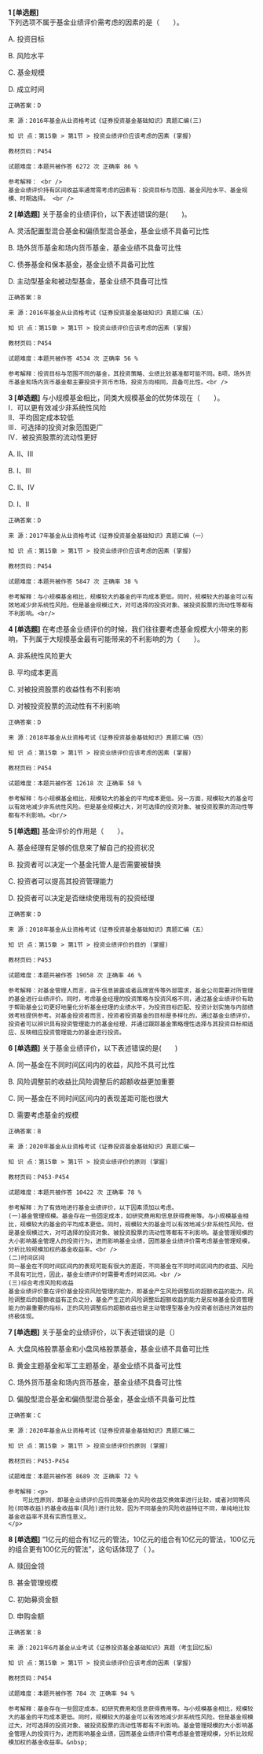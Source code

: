 **1 [单选题]**  <br />
下列选项不属于基金业绩评价需考虑的因素的是（　　）。 

A. 投资目标

B. 风险水平

C. 基金规模

D. 成立时间 

```
正确答案：D

来 源：2016年基金从业资格考试《证券投资基金基础知识》真题汇编(三)

知 识 点：第15章 > 第1节 > 投资业绩评价应该考虑的因素 (掌握)

教材页码：P454

试题难度：本题共被作答 6272 次 正确率 86 %

参考解释： <br />
基金业绩评价持有区间收益率通常需考虑的因素有：投资目标与范围、基金风险水平、基金规模、时期选择。 <br />

```


**2 [单选题]** 关于基金的业绩评价，以下表述错误的是(&emsp;&emsp;)。

A. 灵活配置型混合基金和偏债型混合基金，基金业绩不具备可比性

B. 场外货币基金和场内货币基金，基金业绩不具备可比性

C. 债券基金和保本基金，基金业绩不具备可比性

D. 主动型基金和被动型基金，基金业绩不具备可比性

```
正确答案：B

来 源：2016年基金从业资格考试《证券投资基金基础知识》真题汇编（五）

知 识 点：第15章 > 第1节 > 投资业绩评价应该考虑的因素 (掌握)

教材页码：P454

试题难度：本题共被作答 4534 次 正确率 56 %

参考解释：投资目标与范围不同的基金，其投资策略、业绩比较基准都可能不同。B项，场外货币基金和场内货币基金都主要投资于货币市场，投资方向相同，具备可比性。<br />

```


**3 [单选题]** 与小规模基金相比，同类大规模基金的优势体现在（　　）。<br/>Ⅰ．可以更有效减少非系统性风险<br/>Ⅱ．平均固定成本较低<br/>Ⅲ．可选择的投资对象范围更广<br/>Ⅳ．被投资股票的流动性更好

A. Ⅱ、Ⅲ

B. Ⅰ、Ⅲ

C. Ⅱ、Ⅳ

D. Ⅰ、Ⅱ<br/>

```
正确答案：D

来 源：2017年基金从业资格考试《证券投资基金基础知识》真题汇编（一）

知 识 点：第15章 > 第1节 > 投资业绩评价应该考虑的因素 (掌握)

教材页码：P454

试题难度：本题共被作答 5847 次 正确率 38 %

参考解释：与小规模基金相比，规模较大的基金的平均成本更低。同时，规模较大的基金可以有效地减少非系统性风险。但是基金规模过大，对可选择的投资对象、被投资股票的流动性等都有不利影响。<br/>
```


**4 [单选题]** 在考虑基金业绩评价的时候，我们往往要考虑基金规模大小带来的影响，下列属于大规模基金最有可能带来的不利影响的为（　　）。

A. 非系统性风险更大

B. 平均成本更高

C. 对被投资股票的收益性有不利影响

D. 对被投资股票的流动性有不利影响<br/>

```
正确答案：D

来 源：2018年基金从业资格考试《证券投资基金基础知识》真题汇编（四）

知 识 点：第15章 > 第1节 > 投资业绩评价应该考虑的因素 (掌握)

教材页码：P454

试题难度：本题共被作答 12618 次 正确率 58 %

参考解释：与小规模基金相比，规模较大的基金的平均成本更低。另一方面，规模较大的基金可以有效地减少非系统性风险。但是基金规模过大，对可选择的投资对象、被投资股票的流动性等都有不利影响。<br/>
```


**5 [单选题]** 基金评价的作用是（&emsp;&emsp;）。

A. 基金经理有足够的信息来了解自己的投资状况

B. 投资者可以决定一个基金托管人是否需要被替换

C. 投资者可以提高其投资管理能力

D. 投资者可以决定是否继续使用现有的投资经理

```
正确答案：D

来 源：2018年基金从业资格考试《证券投资基金基础知识》真题汇编（五）

知 识 点：第15章 > 第1节 > 投资业绩评价的目的 (掌握)

教材页码：P453

试题难度：本题共被作答 19058 次 正确率 46 %

参考解释：对基金管理人而言，由于信息披露或者品牌宣传等外部需求，基金公司需要对所管理的基金进行业绩评价。同时，考虑基金经理的投资策略与投资风格不同，通过基金业绩评价有助于帮助基金公司更好地量化分析基金经理的业绩水平，为投资目标匹配、投资计划实施与内部绩效考核提供参考。对基金投资者而言，投资者投资基金的目标是多样化的，通过基金业绩评价，投资者可以辨识具有投资管理能力的基金经理，并通过跟踪基金策略理性选择与其投资目标相适应、反映相应投资管理能力的基金进行投资。
```


**6 [单选题]** 关于基金业绩评价，以下表述错误的是(&emsp;&emsp;)

A. 同一基金在不同时间区间内的收益，风险不具可比性

B. 风险调整前的收益比风险调整后的超额收益更加重要

C. 同一基金在不同时间区间内的表现差距可能也很大

D. 需要考虑基金的规模

```
正确答案：B

来 源：2020年基金从业资格考试《证券投资基金基础知识》真题汇编一

知 识 点：第15章 > 第1节 > 投资业绩评价的原则 (掌握)

教材页码：P453-P454

试题难度：本题共被作答 10422 次 正确率 78 %

参考解释：为了有效地进行基金业绩评价，以下因素须加以考虑。
(一)基金管理规模。基金存在一些固定成本，如研究费用和信息获得费用等。与小规模基金相比，规模较大的基金的平均成本更低。同时，规模较大的基金可以有效地减少非系统性风险。但是基金规模过大，对可选择的投资对象、被投资股票的流动性等都有不利影响。基金管理规模的大小影响基金管理人的投资行为，进而影响基金业绩，因而基金业绩评价需考虑基金管理规模，分析比较规模加权的基金收益率。<br />
(二)时间区间
同一基金在不同时间区间内的表现可能有很大的差距，不同基金在不同时间区间内的收益、风险不具有可比性，因此，基金业绩评价时需要考虑时间区间。<br />
(三)综合考虑风险和收益
基金业绩评价重在评价基金投资风险管理的能力，即基金产生风险调整后的超额收益的能力。风险调整后的超额收益有正负之分，基金产生正的风险调整后超额收益的能力是反映基金投资管理能力的最重要的指标，正的风险调整后的超额收益也是主动管理型基金为投资者创造经济效益的终极体现。
```


**7 [单选题]** 关于基金的业绩评价，以下表述错误的是（）

A. 大盘风格股票基金和小盘风格股票基金，基金业绩不具备可比性

B. 黄金主题基金和军工主题基金，基金业绩不具备可比性

C. 场外货币基金和场内货币基金，基金业绩不具备可比性

D. 偏股型混合基金和偏债型混合基金，基金业绩不具备可比性 

```
正确答案：C

来 源：2020年基金从业资格考试《证券投资基金基础知识》真题汇编二

知 识 点：第15章 > 第1节 > 投资业绩评价的原则 (掌握)

教材页码：P453-P454

试题难度：本题共被作答 8689 次 正确率 72 %

参考解释：<p>
	可比性原则，即基金业绩评价应将同类基金的风险收益交换效率进行比较，或者对同等风险(同等收益)的基金收益率(风险)进行比较，因为不同基金的风险收益特征不同，单纯地比较基金收益率不具有实质性意义。
</p>
```


**8 [单选题]** “1亿元的组合有1亿元的管法，10亿元的组合有10亿元的管法，100亿元的组合更有100亿元的管法”，这句话体现了（ ）。

A. 赎回金领

B. 甚金管理规模

C. 初始募资金额

D. 申购金额

```
正确答案：B

来 源：2021年6月基金从业考试《证券投资基金基础知识》真题（考生回忆版）

知 识 点：第15章 > 第1节 > 投资业绩评价应该考虑的因素 (掌握)

教材页码：P454

试题难度：本题共被作答 784 次 正确率 94 %

参考解释：基金存在一些固定成本，如研究费用和信息获得费用等。与小规模基金相比，规模较大的基金的平均成本更低。同时，规模较大的基金可以有效地减少非系统性风险。但是基金规模过大，对可选择的投资对象、被投资股票的流动性等都有不利影响。基金管理规模的大小影响基金管理人的投资行为，进而影响基金业绩，因而基金业绩评价需考虑基金管理规模，分析比较规模加权的基金收益率。&nbsp;
```


